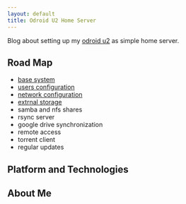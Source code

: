 ```yaml
---
layout: default
title: Odroid U2 Home Server
---
```


Blog about setting up my [odroid u2][] as simple home server.

## Road Map

* [base system](posts/base-system.html)
* [users configuration](posts/users.html)
* [network configuration](posts/network.html)
* [extrnal storage](posts/storage.html)
* samba and nfs shares
* rsync server
* google drive synchronization
* remote access
* torrent client
* regular updates

## Platform and Technologies

## About Me

[odroid u2]: <http://hardkernel.com/main/products/prdt_info.php?g_code=G135341370451>

